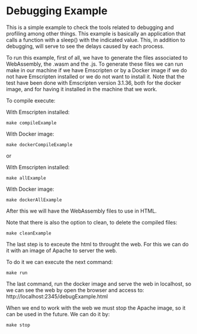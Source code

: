 # Debugging Example

This is a simple example to check the tools related to debugging and profiling among other things. This example is basically an application that calls a function with a sleep() with the indicated value. This, in addition to debugging, will serve to see the delays caused by each process.

To run this example, first of all, we have to generate the files associated to WebAssembly, the .wasm and the .js. To generate these files we can run make in our machine if we have Emscripten or by a Docker image if we do not have Emscripten installed or we do not want to install it. Note that the test have been done with Emscripten version 3.1.36, both for the docker image, and for having it installed in the machine that we work.

To compile execute:

With Emscripten installed:

```shell
make compileExample
```

With Docker image:

```shell
make dockerCompileExample
```

or

With Emscripten installed:

```shell
make allExample
```

With Docker image:

```shell
make dockerAllExample
```

After this we will have the WebAssembly files to use in HTML.

Note that there is also the option to clean, to delete the compiled files:

```shell
make cleanExample
```

The last step is to exceute the html to throught the web. For this we can do it with an image of Apache to server the web.

To do it we can execute the next command:

```shell
make run
```

The last command, run the docker image and serve the web in localhost, so we can see the web by open the browser and access to:
http://localhost:2345/debugExample.html

When we end to work with the web we must stop the Apache image, so it can be used in the future. We can do it by:

```shell
make stop
```